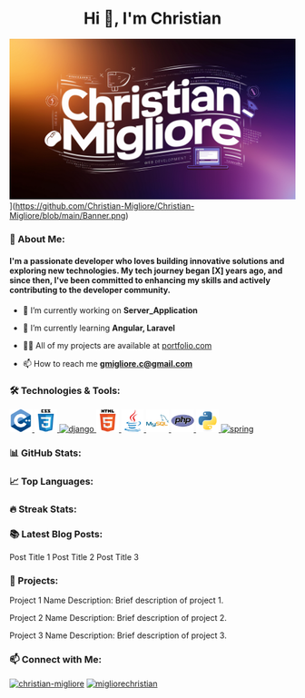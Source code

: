 <h1 align="center">Hi 👋, I'm Christian</h1>

 <!-- Optional: Add a banner image -->
 ![Software development](https://github.com/Christian-Migliore/Christian-Migliore/blob/main/jnGTxrDyQ9GpE0s-aVEFhw.webp)](https://github.com/Christian-Migliore/Christian-Migliore/blob/main/Banner.png)
 
<h3 align="left">🚀 About Me:</h3>
<h4 align="left">I'm a passionate developer who loves building innovative solutions and exploring new technologies. My tech journey began [X] years ago, and since then, I've been committed to enhancing my skills and actively contributing to the developer community.
</h4>

- 🔭 I’m currently working on **Server_Application**

- 🌱 I’m currently learning **Angular, Laravel**

- 👨‍💻 All of my projects are available at [portfolio.com](portfolio.com)

- 📫 How to reach me **gmigliore.c@gmail.com**


<h3 align="left">🛠️ Technologies & Tools:</h3>

<p align="left"> <a href="https://www.w3schools.com/cpp/" target="_blank" rel="noreferrer"> <img src="https://raw.githubusercontent.com/devicons/devicon/master/icons/cplusplus/cplusplus-original.svg" alt="cplusplus" width="40" height="40"/> </a> <a href="https://www.w3schools.com/css/" target="_blank" rel="noreferrer"> <img src="https://raw.githubusercontent.com/devicons/devicon/master/icons/css3/css3-original-wordmark.svg" alt="css3" width="40" height="40"/> </a> <a href="https://www.djangoproject.com/" target="_blank" rel="noreferrer"> <img src="https://cdn.worldvectorlogo.com/logos/django.svg" alt="django" width="40" height="40"/> </a> <a href="https://www.w3.org/html/" target="_blank" rel="noreferrer"> <img src="https://raw.githubusercontent.com/devicons/devicon/master/icons/html5/html5-original-wordmark.svg" alt="html5" width="40" height="40"/> </a> <a href="https://www.java.com" target="_blank" rel="noreferrer"> <img src="https://raw.githubusercontent.com/devicons/devicon/master/icons/java/java-original.svg" alt="java" width="40" height="40"/> </a> <a href="https://www.mysql.com/" target="_blank" rel="noreferrer"> <img src="https://raw.githubusercontent.com/devicons/devicon/master/icons/mysql/mysql-original-wordmark.svg" alt="mysql" width="40" height="40"/> </a> <a href="https://www.php.net" target="_blank" rel="noreferrer"> <img src="https://raw.githubusercontent.com/devicons/devicon/master/icons/php/php-original.svg" alt="php" width="40" height="40"/> </a> <a href="https://www.python.org" target="_blank" rel="noreferrer"> <img src="https://raw.githubusercontent.com/devicons/devicon/master/icons/python/python-original.svg" alt="python" width="40" height="40"/> </a> <a href="https://spring.io/" target="_blank" rel="noreferrer"> <img src="https://www.vectorlogo.zone/logos/springio/springio-icon.svg" alt="spring" width="40" height="40"/> </a> </p>

<!-- Add more badges for the technologies and tools you use -->

<h3 align="left">📊 GitHub Stats:</h3>

<h3 align="left">📈 Top Languages:</h3>


<h3 align="left">🔥 Streak Stats:</h3>


<h3 align="left">📚 Latest Blog Posts:</h3>


<!-- BLOG-POST-LIST:START -->
Post Title 1
Post Title 2
Post Title 3
<!-- BLOG-POST-LIST:END -->
<h3 align="left">🌟 Projects:</h3>

Project 1 Name
Description: Brief description of project 1.

Project 2 Name
Description: Brief description of project 2.

Project 3 Name
Description: Brief description of project 3.

<!-- Add more projects as needed -->
<h3 align="left">📫 Connect with Me:</h3>

<p align="left">
<a href="https://dev.to/christian-migliore" target="blank"><img align="center" src="https://raw.githubusercontent.com/rahuldkjain/github-profile-readme-generator/master/src/images/icons/Social/devto.svg" alt="christian-migliore" height="30" width="40" /></a>
<a href="https://linkedin.com/in/migliorechristian" target="blank"><img align="center" src="https://raw.githubusercontent.com/rahuldkjain/github-profile-readme-generator/master/src/images/icons/Social/linked-in-alt.svg" alt="migliorechristian" height="30" width="40" /></a>
</p>

<!-- Add more social links if necessary -->

